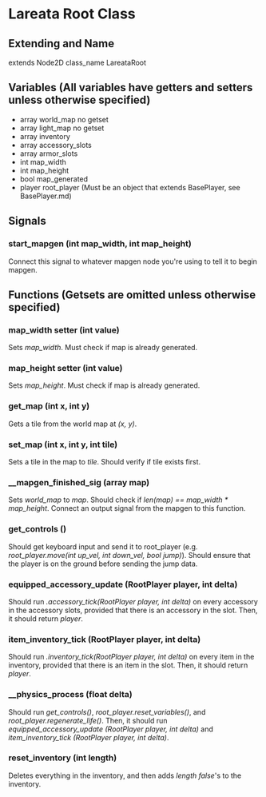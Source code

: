 # Lareata Root Class

## Extending and Name
extends Node2D
class_name LareataRoot

## Variables (All variables have getters and setters unless otherwise specified)
- array world_map no getset
- array light_map no getset
- array inventory
- array accessory_slots
- array armor_slots
- int map_width
- int map_height
- bool map_generated
- player root_player (Must be an object that extends BasePlayer, see BasePlayer.md)

## Signals
### start_mapgen (int map_width, int map_height)
Connect this signal to whatever mapgen node you're using to tell it to begin mapgen.

## Functions (Getsets are omitted unless otherwise specified)
### map_width setter (int value)
Sets _map_width_. Must check if map is already generated.
### map_height setter (int value)
Sets _map_height_. Must check if map is already generated.
### get_map (int x, int y)
Gets a tile from the world map at _(x, y)_.
### set_map (int x, int y, int tile)
Sets  a tile in the map to _tile_. Should verify if tile exists first.
### __mapgen_finished_sig (array map)
Sets _world_map_ to _map_. Should check if _len(map) == map_width * map_height_. Connect an output signal from the mapgen to this function.
### get_controls ()
Should get keyboard input and send it to root_player (e.g. _root_player.move(int up_vel, int down_vel, bool jump)_). Should ensure that the player is on the ground before sending the jump data.
### equipped_accessory_update (RootPlayer player, int delta)
Should run _.accessory_tick(RootPlayer player, int delta)_ on every accessory in the accessory slots, provided that there is an accessory in the slot. Then, it should return _player_.
### item_inventory_tick (RootPlayer player, int delta)
Should run _.inventory_tick(RootPlayer player, int delta)_ on every item in the inventory, provided that there is an item in the slot. Then, it should return _player_.
### __physics_process (float delta)
Should run _get_controls()_, _root_player.reset_variables()_, and _root_player.regenerate_life()_. Then, it should run _equipped_accessory_update (RootPlayer player, int delta)_ and _item_inventory_tick (RootPlayer player, int delta)_.
### reset_inventory (int length)
Deletes everything in the inventory, and then adds _length_ _false_'s to the inventory.
